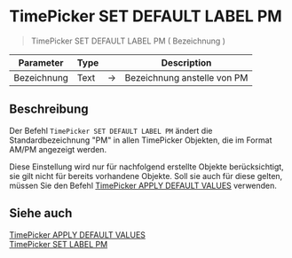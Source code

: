 # TimePicker SET DEFAULT LABEL PM

> TimePicker SET DEFAULT LABEL PM ( Bezeichnung )

| Parameter | Type | | Description |
| --- | --- | --- | --- |
| Bezeichnung | Text | → | Bezeichnung anstelle von PM |

## Beschreibung

Der Befehl `TimePicker SET DEFAULT LABEL PM` ändert die Standardbezeichnung "PM" in allen TimePicker Objekten, die im Format AM/PM angezeigt werden.

Diese Einstellung wird nur für nachfolgend erstellte Objekte berücksichtigt, sie gilt nicht für bereits vorhandene Objekte. Soll sie auch für diese gelten, müssen Sie den Befehl [TimePicker APPLY DEFAULT VALUES](TimePicker%20APPLY%20DEFAULT%20VALUES.de.md) verwenden.

## Siehe auch

[TimePicker APPLY DEFAULT VALUES](TimePicker%20APPLY%20DEFAULT%20VALUES.de.md)  
[TimePicker SET LABEL PM](TimePicker%20SET%20LABEL%20PM.de.md)
